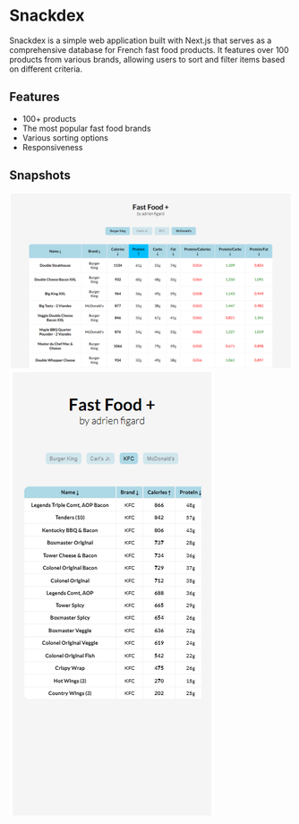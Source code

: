 # **Snackdex**

Snackdex is a simple web application built with Next.js that serves as a comprehensive database for French fast food products. It features over 100 products from various brands, allowing users to sort and filter items based on different criteria.

## **Features**

- 100+ products
- The most popular fast food brands
- Various sorting options
- Responsiveness

## **Snapshots**

![Desktop preview](public/ffp-snapshot-1.png)
![Mobile preview](public/ffp-snapshot-2.png)
